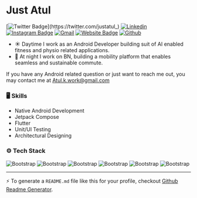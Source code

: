 # Just Atul


[![Twitter Badge](https://img.shields.io/badge/-Twitter-1da1f2?labelColor=1da1f2&logo=twitter&logoColor=white&link=https://twitter.com/justatul_)](https://twitter.com/justatul_)
[![Linkedin](https://img.shields.io/badge/-LinkedIn-blue?style=flat&logo=Linkedin&logoColor=white)](https://www.linkedin.com/in/justatul/)
[![Instagram Badge](https://img.shields.io/badge/-Instagram-purple?logo=instagram&logoColor=white&link=https://instagram.com/expeknow/)](https://www.instagram.com/expeknow)
[![Gmail](https://img.shields.io/badge/-Gmail-c14438?style=flat&logo=Gmail&logoColor=white)](mailto:Atul.k.work@gmail.com)
[![Website Badge](https://img.shields.io/badge/-Website-c14438?style=flat&logo=Google-Chrome&logoColor=white&link=https://justatul.notion.site/Just-Atul-15a5b7ad04ce4b679d4fbd3712e22abd)](https://justatul.notion.site/Just-Atul-15a5b7ad04ce4b679d4fbd3712e22abd)
[![Github](https://img.shields.io/github/followers/justatulcodes?label=Follow&style=social)](https://github.com/justatulcodes)

- ☀️ Daytime I work as an Android Developer building suit of AI enabled fitness and physio related applications.
- 🌙 At night I work on BN, building a mobility platform that enables seamless and sustainable commute.

If you have any Android related question or just want to reach me out, you may contact me at Atul.k.work@gmail.com


### 🖥 Skills

- Native Android Development
- Jetpack Compose
- Flutter
- Unit/UI Testing
- Architectural Designing
### ⚙️ Tech Stack

![Bootstrap](https://img.shields.io/badge/-Kotlin-05122A?style=flat-square&logo=Kotlin&color=353535) ![Bootstrap](https://img.shields.io/badge/-Java-05122A?style=flat-square&logo=Java&color=353535) ![Bootstrap](https://img.shields.io/badge/-Jetpack%20Compose-05122A?style=flat-square&logo=Jetpack-Compose&color=353535) ![Bootstrap](https://img.shields.io/badge/-WebRTC-05122A?style=flat-square&logo=WebRTC&color=353535) ![Bootstrap](https://img.shields.io/badge/-MLKit%20Vision-05122A?style=flat-square&logo=MLKit-Vision&color=353535) ![Bootstrap](https://img.shields.io/badge/-UI/UX-05122A?style=flat-square&logo=UI/UX&color=353535)




---
:zap: To generate a `README.md` file like this for your profile, checkout [Github Readme Generator](https://hejazizo-github-profile-readme-srcstreamlit-app-i6skm7.streamlit.app/).
